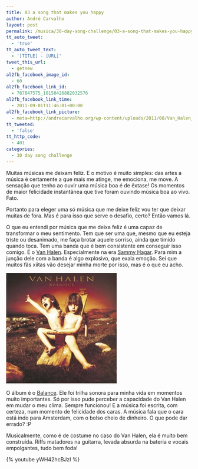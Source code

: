 ```yaml
---
title: 03 a song that makes you happy
author: André Carvalho
layout: post
permalink: /musica/30-day-song-challenge/03-a-song-that-makes-you-happy/
tt_auto_tweet:
  - 'true'
tt_auto_tweet_text:
  - '[TITLE] - [URL]'
tweet_this_url:
  - getnew
al2fb_facebook_image_id:
  - 60
al2fb_facebook_link_id:
  - 787847575_10150426882032576
al2fb_facebook_link_time:
  - 2011-09-01T11:46:01+00:00
al2fb_facebook_link_picture:
  - meta=http://andrecarvalho.org/wp-content/uploads/2011/08/Van_Halen_-_Balance-150x150.jpg
tt_tweeted:
  - 'false'
tt_http_code:
  - 401
categories:
  - 30 day song challenge
---
```


Muitas músicas me deixam feliz. E o motivo é muito simples: das artes a música é certamente a que mais me atinge, me emociona, me move. A sensação que tenho ao ouvir uma música boa é de êxtase! Os momentos de maior felicidade instantânea que tive foram ouvindo música boa ao vivo. Fato.

Portanto para eleger uma só música que me deixe feliz vou ter que deixar muitas de fora. Mas é para isso que serve o desafio, certo? Então vamos lá.

O que eu entendi por música que me deixa feliz é uma capaz de transformar o meu sentimento. Tem que ser uma que, mesmo que eu esteja triste ou desanimado, me faça brotar aquele sorriso, ainda que tímido quando toca. Tem uma banda que é bem consistente em conseguir isso comigo. É o [Van Halen](http://www.van-halen.com/). Especialmente na era [Sammy Hagar](http://pt.wikipedia.org/wiki/Van_Halen#Era_Sammy_Hagar_.281985-1996.29). Para mim a junção dele com a banda é algo explosivo, que exala emoção. Sei que muitos fãs xiitas vão desejar minha morte por isso, mas é o que eu acho.

[![Van Halen - Balance](/wp-content/uploads/2011/08/Van_Halen_-_Balance.jpg)](/wp-content/uploads/2011/08/Van_Halen_-_Balance.jpg)

O álbum é o [Balance](http://pt.wikipedia.org/wiki/Balance_(álbum)). Ele foi trilha sonora para minha vida em momentos muito importantes. Só por isso pude perceber a capacidade do Van Halen em mudar o meu clima. Sempre funcionou! E a música foi escrita, com certeza, num momento de felicidade dos caras. A música fala que o cara está indo para Amsterdam, com o bolso cheio de dinheiro. O que pode dar errado? :P

Musicalmente, como é de costume no caso do Van Halen, ela é muito bem construída. Riffs matadores na guitarra, levada absurda na bateria e vocais empolgantes, tudo bem foda!

{% youtube yWH42hcBJzI %}
